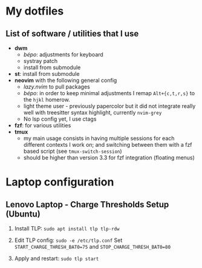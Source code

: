 # My dotfiles

## List of software / utilities that I use

- **dwm**
    + _bépo_: adjustments for keyboard
    + systray patch
    + install from submodule
- **st**: install from submodule
- **neovim** with the following general config
    + _lazy.nvim_ to pull packages
    + _bépo_: in order to keep minimal adjustments I remap `Alt+{c,t,r,s}` to the `hjkl` homerow.
    + light theme user - previously papercolor but it did not integrate really well with treesitter syntax highlight, currently `nvim-grey`
    + No lsp config yet, I use ctags
- **fzf**: for various utilities
- **tmux**
    + my main usage consists in having multiple sessions for each different contexts I work on; and switching between them with a fzf based script (see `tmux-switch-session`)
    + should be higher than version 3.3 for fzf integration (floating menus)



# Laptop configuration

## Lenovo Laptop - Charge Thresholds Setup (Ubuntu)

1. Install TLP:
   `sudo apt install tlp tlp-rdw`

2. Edit TLP config:
   `sudo -e /etc/tlp.conf`
   Set `START_CHARGE_THRESH_BAT0=75` and `STOP_CHARGE_THRESH_BAT0=80`

3. Apply and restart:
   `sudo tlp start`
